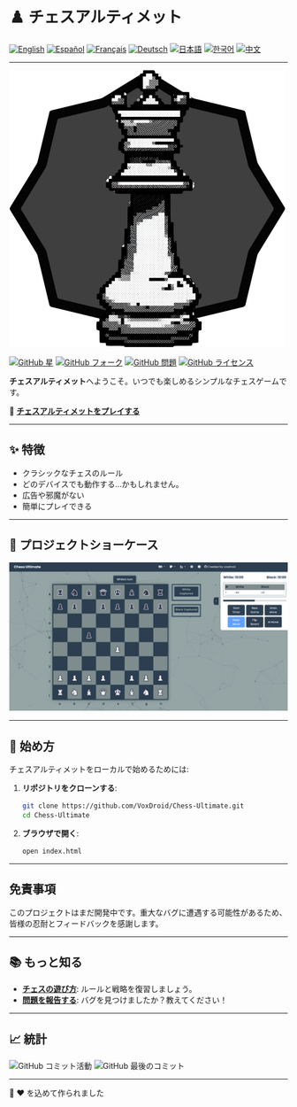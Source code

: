 # ♟️ チェスアルティメット

[![English](https://img.shields.io/badge/Language-English-blue?style=for-the-badge)](README.md)
[![Español](https://img.shields.io/badge/Idioma-Español-green?style=for-the-badge)](README_espanol.md)
[![Français](https://img.shields.io/badge/Langue-Français-red?style=for-the-badge)](README_francais.md)
[![Deutsch](https://img.shields.io/badge/Sprache-Deutsch-yellow?style=for-the-badge)](README_deutsch.md)
[![日本語](https://img.shields.io/badge/言語-日本語-orange?style=for-the-badge)](README_japanese.md)
[![한국어](https://img.shields.io/badge/언어-한국어-purple?style=for-the-badge)](README_korean.md)
[![中文](https://img.shields.io/badge/语言-中文-brown?style=for-the-badge)](README_chinese.md)

---

![チェスボード](https://raw.githubusercontent.com/VoxDroid/Chess-Ultimate/refs/heads/main/assets/logo/logo.png)

[![GitHub 星](https://img.shields.io/github/stars/VoxDroid/Chess-Ultimate?color=gold&style=for-the-badge)](https://github.com/VoxDroid/Chess-Ultimate/stargazers)
[![GitHub フォーク](https://img.shields.io/github/forks/VoxDroid/Chess-Ultimate?color=silver&style=for-the-badge)](https://github.com/VoxDroid/Chess-Ultimate/network/members)
[![GitHub 問題](https://img.shields.io/github/issues/VoxDroid/Chess-Ultimate?color=orange&style=for-the-badge)](https://github.com/VoxDroid/Chess-Ultimate/issues)
[![GitHub ライセンス](https://img.shields.io/github/license/VoxDroid/Chess-Ultimate?style=for-the-badge)](https://github.com/VoxDroid/Chess-Ultimate/blob/main/LICENSE)

**チェスアルティメット**へようこそ。いつでも楽しめるシンプルなチェスゲームです。

🔗 **[チェスアルティメットをプレイする](https://voxdroid.github.io/Chess-Ultimate/)**

---

## ✨ 特徴

- クラシックなチェスのルール
- どのデバイスでも動作する…かもしれません。
- 広告や邪魔がない
- 簡単にプレイできる

---

## 🎨 プロジェクトショーケース

![チェスボード](https://raw.githubusercontent.com/VoxDroid/Chess-Ultimate/refs/heads/main/assets/demo/en_cub.png)

---

## 🚀 始め方

チェスアルティメットをローカルで始めるためには:

1. **リポジトリをクローンする**:
    ```bash
    git clone https://github.com/VoxDroid/Chess-Ultimate.git
    cd Chess-Ultimate
    ```

2. **ブラウザで開く**:
    ```bash
    open index.html
    ```

---

## 免責事項

このプロジェクトはまだ開発中です。重大なバグに遭遇する可能性があるため、皆様の忍耐とフィードバックを感謝します。

---

## 📚 もっと知る

- **[チェスの遊び方](https://www.chess.com/learn-how-to-play-chess)**: ルールと戦略を復習しましょう。
- **[問題を報告する](https://github.com/VoxDroid/Chess-Ultimate/issues)**: バグを見つけましたか？教えてください！

---

## 📈 統計

![GitHub コミット活動](https://img.shields.io/github/commit-activity/m/VoxDroid/Chess-Ultimate?style=plastic)
![GitHub 最後のコミット](https://img.shields.io/github/last-commit/VoxDroid/Chess-Ultimate?style=plastic)

---

🧩 ❤️ を込めて作られました
